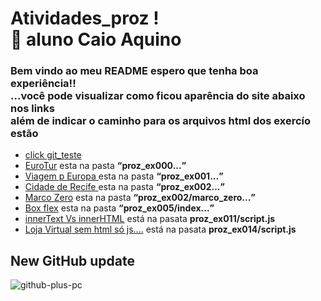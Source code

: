 # Atividades_proz ! <br>🚀 aluno Caio Aquino 
### Bem vindo ao meu README espero que tenha boa experiência!! <br> ...você pode visualizar como ficou aparência do site abaixo nos links <br>além de indicar o caminho para os arquivos html dos exercío estão
+ <a href="https://caioaquino29.github.io/atividades_proz/git_teste/index.html" target="blank" rel="next" >click git_teste</a>
+ <a href="https://caioaquino29.github.io/atividades_proz/proz_ex000/index.html">EuroTur</a> <span>esta na pasta <strong><q>proz_ex000...</q></strong></span>
+ <a href="https://caioaquino29.github.io/atividades_proz/proz_ex001/index.html">Viagem p Europa </a> <span>esta na pasta <strong><q>proz_ex001...</q></strong></span>
+ <a href="https://caioaquino29.github.io/atividades_proz/proz_ex002/index.html">Cidade de Recife  </a> <span>esta na pasta <strong><q>proz_ex002...</q></strong></span>
+ <a href="https://caioaquino29.github.io/atividades_proz/proz_ex002/marco_zero/marco_zero.html">Marco Zero</a> <span>esta na pasta <strong><q>proz_ex002/marco_zero...</q></strong></span>
+ <a href="https://caioaquino29.github.io/atividades_proz/proz_ex005/index.html">Box flex</a> <span>esta na pasta <strong><q>proz_ex005/index...</q></strong></span>
+ <a href='https://caioaquino29.github.io/atividades_proz/proz_ex011/index.html'> innerText Vs innerHTML</a><span> está na pasata <strong>proz_ex011/script.js</strong></span>
+ <a href='https://caioaquino29.github.io/atividades_proz/proz_ex014/index.html'> Loja Virtual sem html só js....</a><span> está na pasata <strong>proz_ex014/script.js</strong></span>



## New GitHub update

![github-plus-pc](https://github.com/caioaquino29/atividades_proz/assets/115197086/00261322-eb4f-4957-bebb-f18d50fc034c)
